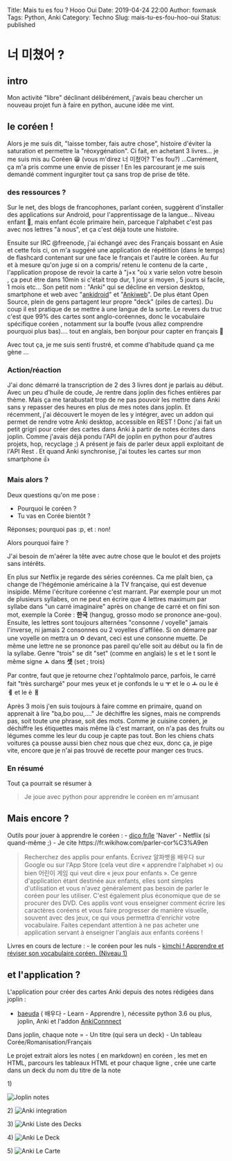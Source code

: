 Title: Mais tu es fou ? Hooo Oui 
Date: 2019-04-24 22:00
Author: foxmask
Tags: Python, Anki
Category: Techno
Slug: mais-tu-es-fou-hoo-oui
Status: published

<h1>너 미쳤어 ?</h1>
<h2>intro</h2>
<p>Mon activité "libre" déclinant délibérément, j'avais beau chercher un nouveau projet fun à faire en python, aucune idée me vint.</p>
<h2>le coréen !</h2>
<p>Alors je me suis dit, "laisse tomber, fais autre chose", histoire d'éviter la saturation et permettre la "réoxygénation".
Ci fait, en achetant 3 livres...  je me suis mis au Coréen 😁 (vous m'direz 너 미쳤어? T'es fou?) ...Carrément, ça m'a pris comme une envie de pisser !
En les parcourant je me suis demandé comment ingurgiter tout ça sans trop de prise de tête.</p>
<h3>des ressources ?</h3>
<p>Sur le net, des blogs de francophones, parlant coréen, suggèrent d'installer des applications sur Android, pour l'apprentissage de la langue... Niveau enfant 🤣, mais enfant école primaire hein, parceque l'alphabet c'est pas avec nos lettres "à nous", et ça c'est déjà toute une histoire.</p>
<p>Ensuite sur IRC @freenode, j'ai échangé avec des Français bossant en Asie et cette fois ci, on m'a suggéré une application de répétition (dans le temps) de flashcard contenant sur une face le français et l'autre le coréen. Au fur et à mesure qu'on juge si on a compris/ retenu le contenu de la carte , l'application propose de revoir la carte à "j+x "où x varie selon votre besoin , ça peut être dans 10min si c'était trop dur, 1 jour si moyen , 5 jours si facile, 1 mois etc...
Son petit nom : "Anki" qui se décline en version desktop, smartphone et web avec "<a href="https://play.google.com/store/apps/details?id=com.ichi2.anki&amp;hl=fr">ankidroid</a>" et "<a href="https://ankiweb.net/">Ankiweb</a>".
De plus étant Open Source, plein de gens partagent leur propre "deck" (piles de cartes). 
Du coup il est pratique de se mettre à une langue de la sorte. Le revers du truc c'est que 99% des cartes sont anglo-coréennes, donc le vocabulaire spécifique coréen , notamment sur la bouffe (vous allez comprendre pourquoi plus bas).... tout en anglais, ben bonjour pour capter en français 🤣</p>
<p>Avec tout ça, je me suis senti frustré, et comme d'habitude quand ça me gène ... </p>
<h3>Action/réaction</h3>
<p>J'ai donc démarré la transcription de 2 des 3 livres dont je parlais au début.
Avec un peu d'huile de coude, Je rentre dans joplin des fiches entières par thème. 
Mais ça me tarabustait trop de ne pas pouvoir les mettre dans Anki sans y repasser des heures en plus de mes notes dans joplin.
Et récemment, j'ai découvert le moyen de les y intégrer, avec un addon qui permet de rendre votre Anki desktop, accessible en REST !
Donc j'ai fait un petit grigri pour créer des cartes dans Anki à partir de notes écrites dans joplin.
Comme j'avais déjà pondu l'API de joplin en python pour d'autres projets, hop, recyclage ;) 
A présent je fais de parler deux appli exploitant de l'API Rest . 
Et quand Anki synchronise, j'ai toutes les cartes sur mon smartphone 👍</p>
<h3>Mais alors ?</h3>
<p>Deux questions qu'on me pose :</p>
<ul>
<li>Pourquoi le coréen ?</li>
<li>Tu vas en Corée bientôt ?</li>
</ul>
<p>Réponses; pourquoi pas :p, et : non!</p>
<p>Alors pourquoi faire ?</p>
<p>J'ai besoin de m'aérer la tête avec autre chose que le boulot et des projets sans intérêts.</p>
<p>En plus sur Netflix je regarde des séries coréennes. Ca me plaît bien, ça change de l'hégémonie américaine à la TV française, qui est devenue insipide. 
Même l'écriture coréenne c'est marrant. 
Par exemple pour un mot de plusieurs syllabes, on ne peut en écrire que 4 lettres  maximum par syllabe dans "un carré imaginaire" après on change de carré et on fini son mot, exemple la Corée : <strong>한국</strong> (hangug, grosso modo se prononce ane-gou). Ensuite, les lettres sont toujours alternées "consonne / voyelle"  jamais l'inverse, ni jamais 2 consonnes ou 2 voyelles d'affilée. Si on démarre par une voyelle on mettra un <strong>ㅇ</strong> devant, ceci est une consonne muette. 
De même une lettre ne se prononce pas pareil qu'elle soit au début ou la fin de la syllabe. Genre "trois" se dit "set" (comme en anglais) le s et le t sont le même signe <strong>ㅅ</strong> dans <strong>셋</strong> (set ; trois)</p>
<p>Par contre, faut que je retourne chez l'ophtalmolo parce, parfois, le carré fait "très surchargé" pour mes yeux et je confonds le u <strong>ㅜ</strong> et le o <strong>ㅗ</strong> ou le é <strong>ㅔ</strong> et le è <strong>ㅐ</strong></p>
<p>Après 3 mois j'en suis toujours à faire comme en primaire, quand on apprenait à lire "ba,bo pou,...." Je déchiffre les signes, mais ne comprends pas, soit toute une phrase, soit des mots. Comme je cuisine coréen, je déchiffre les étiquettes mais même là c'est marrant, on n'a pas des fruits ou légumes comme les leur du coup je capte pas tout. Bon les chiens chats voitures ça pousse aussi bien chez nous que chez eux, donc ça, je pige vite, encore que je n'ai pas trouvé de recette pour manger ces trucs.</p>
<h3>En résumé</h3>
<p>Tout ça pourrait se résumer à</p>
<blockquote>
<p>Je joue avec python pour apprendre le coréen en m'amusant</p>
</blockquote>
<h2>Mais encore ?</h2>
<p>Outils pour jouer à apprendre le coréen :
- <a href="https://korean.dict.naver.com/kofrdict/french/#/main">dico fr/le</a> 'Naver'
- Netflix (si quand-même ;)
- Je cite https://fr.wikihow.com/parler-cor%C3%A9en</p>
<blockquote>
<p>Recherchez des applis pour enfants. Écrivez 알파벳을 배우다 sur Google ou sur l'App Store (cela veut dire « apprendre l'alphabet ») ou bien 어린이 게임 qui veut dire « jeux pour enfants ». Ce genre d'application étant destinée aux enfants, elles sont simples d'utilisation et vous n'avez généralement pas besoin de parler le coréen pour les utiliser. C'est également plus économique que de se procurer des DVD. Ces applis vont vous enseigner comment écrire les caractères coréens et vous faire progresser de manière visuelle, souvent avec des jeux, ce qui vous permettra d'enrichir votre vocabulaire. Faites cependant attention à ne pas acheter une application servant à enseigner l'anglais aux enfants coréens ! </p>
</blockquote>
<p>Livres en cours de lecture :
- le coréen pour les nuls
- <a href="https://www.editions-ellipses.fr/kimchi-apprendre-rviser-vocabulaire-coren-niveau-avec-fichiers-audio-p-9336.html">kimchi ! Apprendre et réviser son vocabulaire coréen. (Niveau 1)</a></p>
<h2>et l'application ?</h2>
<p>L'application pour créer des cartes Anki depuis des notes rédigées dans joplin :</p>
<ul>
<li><a href="https://github.com/foxmask/baeuda">baeuda</a> ( 배우다 - Learn - Apprendre ), nécessite python 3.6 ou plus, joplin, Anki et l'addon <a href="https://ankiweb.net/shared/info/2055492159">AnkiConnnect</a></li>
</ul>
<p>Dans joplin, chaque note = 
- Un titre (qui sera un deck)
- Un tableau Corée/Romanisation/Français</p>
<p>Le projet extrait alors les notes ( en markdown) en coréen , les met en HTML, parcours les tableaux HTML et pour chaque ligne , crée une carte dans un deck du nom du titre de la note </p>
<p>1)</p>
<p><img alt="Joplin notes" src="https://raw.githubusercontent.com/foxmask/baeuda/master/joplin_notes.png"></p>
<p>2)
<img alt="Anki integration" src="https://raw.githubusercontent.com/foxmask/baeuda/master/anki_integration.png"></p>
<p>3)
<img alt="Anki Liste des Decks" src="https://raw.githubusercontent.com/foxmask/baeuda/master/anki_list_decks.png"></p>
<p>4)
<img alt="Anki Le Deck" src="https://raw.githubusercontent.com/foxmask/baeuda/master/anki_deck.png"></p>
<p>5)
<img alt="Anki Le Carte" src="https://raw.githubusercontent.com/foxmask/baeuda/master/anki_card.png"></p>
